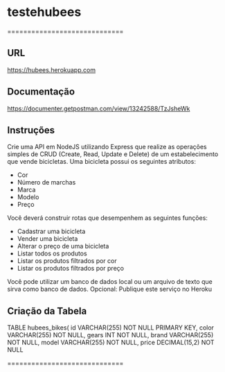# testehubees

=============================

## URL

https://hubees.herokuapp.com


## Documentação

https://documenter.getpostman.com/view/13242588/TzJsheWk


## Instruções

Crie uma API em NodeJS utilizando Express que realize as operações simples de CRUD (Create, Read, Update e Delete) de um estabelecimento que vende bicicletas.
Uma bicicleta possui os seguintes atributos:
- Cor
- Número de marchas
- Marca
- Modelo
- Preço

Você deverá construir rotas que desempenhem as seguintes funções:
- Cadastrar uma bicicleta
- Vender uma bicicleta
- Alterar o preço de uma bicicleta
- Listar todos os produtos
- Listar os produtos filtrados por cor
- Listar os produtos filtrados por preço

Você pode utilizar um banco de dados local ou um arquivo de texto que sirva como banco de dados.
Opcional: Publique este serviço no Heroku


## Criação da Tabela

TABLE hubees_bikes(
id VARCHAR(255) NOT NULL PRIMARY KEY,
color VARCHAR(255) NOT NULL,
gears INT NOT NULL,
brand VARCHAR(255) NOT NULL,
model VARCHAR(255) NOT NULL,
price DECIMAL(15,2) NOT NULL

=============================